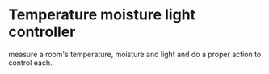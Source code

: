 # Temperature moisture light controller
 measure a room's temperature, moisture and light and do a proper action to control each.
